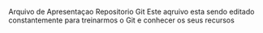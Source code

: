 Arquivo de Apresentaçao Repositorio Git
Este aqruivo esta sendo editado constantemente para treinarmos o Git e conhecer os seus recursos
